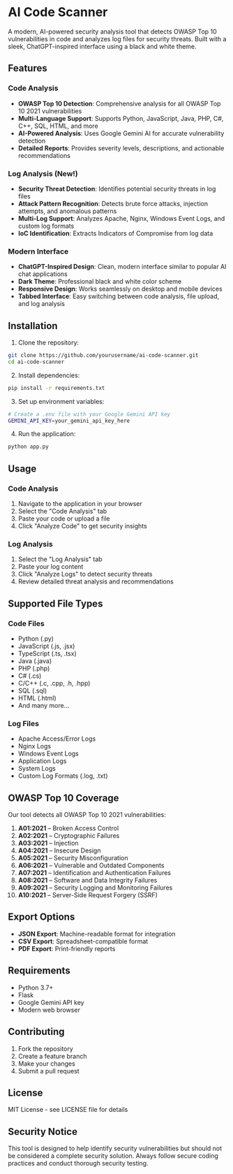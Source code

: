 # AI Code Scanner

A modern, AI-powered security analysis tool that detects OWASP Top 10 vulnerabilities in code and analyzes log files for security threats. Built with a sleek, ChatGPT-inspired interface using a black and white theme.

## Features

### Code Analysis

- **OWASP Top 10 Detection**: Comprehensive analysis for all OWASP Top 10 2021 vulnerabilities
- **Multi-Language Support**: Supports Python, JavaScript, Java, PHP, C#, C++, SQL, HTML, and more
- **AI-Powered Analysis**: Uses Google Gemini AI for accurate vulnerability detection
- **Detailed Reports**: Provides severity levels, descriptions, and actionable recommendations

### Log Analysis (New!)

- **Security Threat Detection**: Identifies potential security threats in log files
- **Attack Pattern Recognition**: Detects brute force attacks, injection attempts, and anomalous patterns
- **Multi-Log Support**: Analyzes Apache, Nginx, Windows Event Logs, and custom log formats
- **IoC Identification**: Extracts Indicators of Compromise from log data

### Modern Interface

- **ChatGPT-Inspired Design**: Clean, modern interface similar to popular AI chat applications
- **Dark Theme**: Professional black and white color scheme
- **Responsive Design**: Works seamlessly on desktop and mobile devices
- **Tabbed Interface**: Easy switching between code analysis, file upload, and log analysis

## Installation

1. Clone the repository:

```bash
git clone https://github.com/yourusername/ai-code-scanner.git
cd ai-code-scanner
```

2. Install dependencies:

```bash
pip install -r requirements.txt
```

3. Set up environment variables:

```bash
# Create a .env file with your Google Gemini API key
GEMINI_API_KEY=your_gemini_api_key_here
```

4. Run the application:

```bash
python app.py
```

## Usage

### Code Analysis

1. Navigate to the application in your browser
2. Select the "Code Analysis" tab
3. Paste your code or upload a file
4. Click "Analyze Code" to get security insights

### Log Analysis

1. Select the "Log Analysis" tab
2. Paste your log content
3. Click "Analyze Logs" to detect security threats
4. Review detailed threat analysis and recommendations

## Supported File Types

### Code Files

- Python (.py)
- JavaScript (.js, .jsx)
- TypeScript (.ts, .tsx)
- Java (.java)
- PHP (.php)
- C# (.cs)
- C/C++ (.c, .cpp, .h, .hpp)
- SQL (.sql)
- HTML (.html)
- And many more...

### Log Files

- Apache Access/Error Logs
- Nginx Logs
- Windows Event Logs
- Application Logs
- System Logs
- Custom Log Formats (.log, .txt)

## OWASP Top 10 Coverage

Our tool detects all OWASP Top 10 2021 vulnerabilities:

1. **A01:2021** – Broken Access Control
2. **A02:2021** – Cryptographic Failures
3. **A03:2021** – Injection
4. **A04:2021** – Insecure Design
5. **A05:2021** – Security Misconfiguration
6. **A06:2021** – Vulnerable and Outdated Components
7. **A07:2021** – Identification and Authentication Failures
8. **A08:2021** – Software and Data Integrity Failures
9. **A09:2021** – Security Logging and Monitoring Failures
10. **A10:2021** – Server-Side Request Forgery (SSRF)

## Export Options

- **JSON Export**: Machine-readable format for integration
- **CSV Export**: Spreadsheet-compatible format
- **PDF Export**: Print-friendly reports

## Requirements

- Python 3.7+
- Flask
- Google Gemini API key
- Modern web browser

## Contributing

1. Fork the repository
2. Create a feature branch
3. Make your changes
4. Submit a pull request

## License

MIT License - see LICENSE file for details

## Security Notice

This tool is designed to help identify security vulnerabilities but should not be considered a complete security solution. Always follow secure coding practices and conduct thorough security testing.
